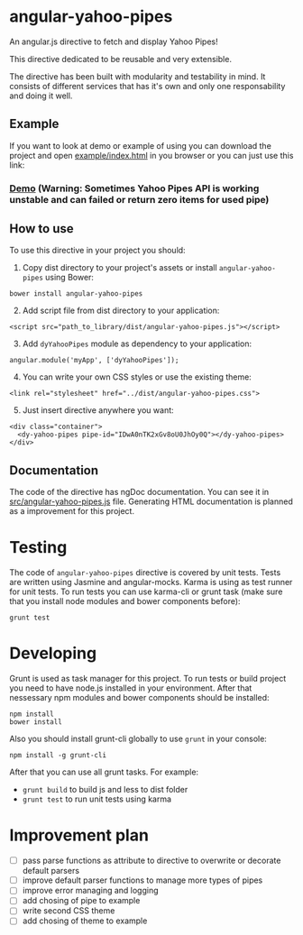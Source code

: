 angular-yahoo-pipes
===================

An angular.js directive to fetch and display Yahoo Pipes!

This directive dedicated to be reusable and very extensible.

The directive has been built with modularity and testability in mind. It consists of different services that has it's own and only one responsability and doing it well.

## Example

If you want to look at demo or example of using you can download the project and open [example/index.html](https://github.com/dmytroyarmak/angular-yahoo-pipes/blob/master/example/index.html) in you browser or you can just use this link:

### [Demo](http://dmytroyarmak.github.io/angular-yahoo-pipes/example) (Warning: Sometimes Yahoo Pipes API is working unstable and can failed or return zero items for used pipe)

## How to use

To use this directive in your project you should:

1. Copy dist directory to your project's assets or install `angular-yahoo-pipes` using Bower:
  ```
  bower install angular-yahoo-pipes
  ```
  
2. Add script file from dist directory to your application:
  ```
  <script src="path_to_library/dist/angular-yahoo-pipes.js"></script>
  ```

3. Add `dyYahooPipes` module as dependency to your application:
  ```
  angular.module('myApp', ['dyYahooPipes']);
  ```

4. You can write your own CSS styles or use the existing theme:
  ```
  <link rel="stylesheet" href="../dist/angular-yahoo-pipes.css">
  ```

5. Just insert directive anywhere you want:
  ```
  <div class="container">
    <dy-yahoo-pipes pipe-id="IDwA0nTK2xGv8oU0JhOy0Q"></dy-yahoo-pipes>
  </div>
  ```

## Documentation

The code of the directive has ngDoc documentation. You can see it in [src/angular-yahoo-pipes.js](https://github.com/dmytroyarmak/angular-yahoo-pipes/blob/master/src/angular-yahoo-pipes.js) file.
Generating HTML documentation is planned as a improvement for this project.

# Testing

The code of `angular-yahoo-pipes` directive is covered by unit tests.
Tests are written using Jasmine and angular-mocks.
Karma is using as test runner for unit tests.
To run tests you can use karma-cli or grunt task (make sure that you install node modules and bower components before):
```
grunt test
```

# Developing

Grunt is used as task manager for this project. To run tests or build project you need to have node.js installed in your environment.
After that nessessary npm modules and bower components should be installed:
```
npm install
bower install
```
Also you should install grunt-cli globally to use `grunt` in your console:
```
npm install -g grunt-cli
```

After that you can use all grunt tasks. For example:
- `grunt build` to build js and less to dist folder
- `grunt test` to run unit tests using karma

# Improvement plan

- [ ] pass parse functions as attribute to directive to overwrite or decorate default parsers
- [ ] improve default parser functions to manage more types of pipes
- [ ] improve error managing and logging
- [ ] add chosing of pipe to example
- [ ] write second CSS theme
- [ ] add chosing of theme to example
